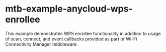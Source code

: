 # mtb-example-anycloud-wps-enrollee
This example demonstrates WPS enrollee functionality in addition to usage of scan, connect, and event callbacks provided as part of Wi-Fi Connectivity Manager middleware. 

